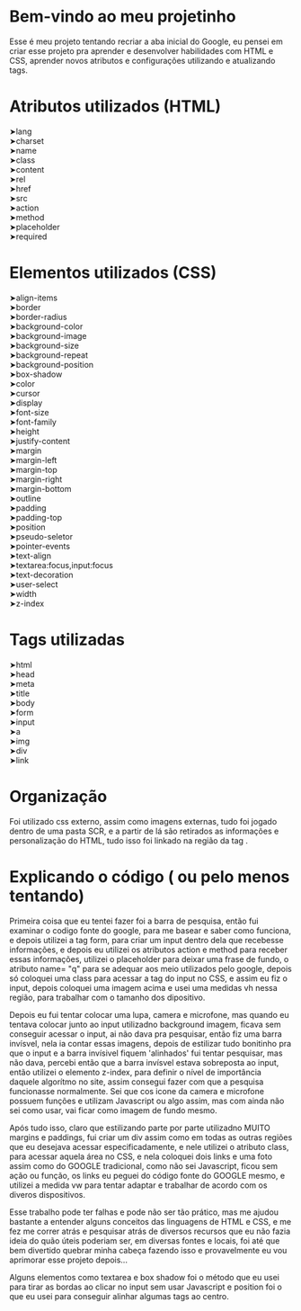 # Bem-vindo ao meu projetinho

Esse é meu projeto tentando recriar a aba inicial do Google, eu pensei em criar esse projeto pra aprender e desenvolver habilidades com HTML e CSS, aprender novos atributos e configurações utilizando e atualizando tags.

# Atributos utilizados (HTML)
➤lang <br>
➤charset  <br>
➤name  <br>
➤class  <br>
➤content  <br>
➤rel  <br>
➤href  <br>
➤src  <br>
➤action  <br>
➤method  <br>
➤placeholder  <br>
➤required  <br>

# Elementos utilizados (CSS)

➤align-items  <br>
➤border  <br>
➤border-radius  <br>
➤background-color  <br>
➤background-image  <br>
➤background-size  <br>
➤background-repeat  <br>
➤background-position  <br>
➤box-shadow  <br>
➤color  <br>
➤cursor  <br>
➤display  <br>
➤font-size  <br>
➤font-family  <br>
➤height  <br>
➤justify-content  <br>
➤margin  <br>
➤margin-left  <br>
➤margin-top  <br>
➤margin-right  <br>
➤margin-bottom  <br>
➤outline  <br>
➤padding  <br>
➤padding-top  <br>
➤position  <br>
➤pseudo-seletor  <br>
➤pointer-events  <br>
➤text-align  <br>
➤textarea:focus,input:focus  <br>
➤text-decoration  <br>
➤user-select  <br>
➤width  <br>
➤z-index  <br>
# Tags utilizadas
➤html  <br>
➤head  <br>
➤meta  <br>
➤title  <br>
➤body  <br>
➤form  <br>
➤input  <br>
➤a <br>
➤img  <br>
➤div  <br>
➤link <br>
# Organização
Foi utilizado css externo, assim como imagens externas, tudo foi jogado dentro de uma pasta SCR, e a partir de lá são retirados as informações e personalização do HTML, tudo isso foi linkado na região da tag <Head> .
# Explicando o código ( ou pelo menos tentando)

Primeira coisa que eu tentei fazer foi a barra de pesquisa, então fui examinar o codigo fonte do google, para me basear e saber como funciona, e depois utilizei a tag form, para criar um input dentro dela que recebesse informações, e depois eu utilizei os atributos action e method para receber essas informações, utilizei o placeholder para deixar uma frase de fundo, o atributo name= "q" para se adequar aos meio utilizados pelo google, depois só coloquei uma class para acessar a tag do input no CSS, e assim eu fiz o input, depois coloquei uma imagem acima e usei uma medidas vh nessa região, para trabalhar com o tamanho dos dipositivo.

Depois eu fui tentar colocar uma lupa, camera e microfone, mas quando eu tentava colocar junto ao input utilizadno background imagem, ficava sem conseguir acessar o input, ai não dava pra pesquisar, então fiz uma barra invísvel, nela ia contar essas imagens, depois de estilizar tudo bonitinho pra que o input e a barra invísivel fiquem 'alinhados' fui tentar pesquisar, mas não dava, percebi então que a barra invísvel estava sobreposta ao input, então utilizei o elemento z-index, para definir o nível de importância daquele algorítmo no site, assim consegui fazer com que a pesquisa funcionasse normalmente. Sei que cos icone da camera e microfone possuem funções e utilizam Javascript ou algo assim, mas com ainda não sei como usar, vai ficar como imagem de fundo mesmo.

Após tudo isso, claro que estilizando parte por parte utilizadno MUITO margins e paddings, fui criar um div assim como em todas as outras regiões que eu desejava acessar especificadamente, e nele utilizei o atributo class, para acessar aquela área no CSS, e nela coloquei dois links e uma foto assim como do GOOGLE tradicional, como não sei Javascript, ficou sem ação ou função, os links eu peguei do código fonte do GOOGLE mesmo, e utilizei a medida vw para tentar adaptar e trabalhar de acordo com os diveros dispositivos.

Esse trabalho pode ter falhas e pode não ser tão prático, mas me ajudou bastante a entender alguns conceitos das linguagens de HTML e CSS, e me fez me correr atrás e pesquisar atrás de diversos recursos que eu não fazia ideia do quão úteis poderiam ser, em diversas fontes e locais, foi até que bem divertido quebrar minha cabeça fazendo isso e provavelmente eu vou aprimorar esse projeto depois...

Alguns elementos como textarea e box shadow foi o método que eu usei para tirar as bordas ao clicar no input sem usar Javascript e position foi o que eu usei para conseguir alinhar algumas tags ao centro.
